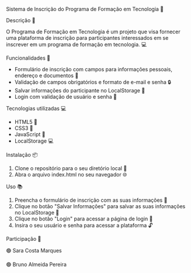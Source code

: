Sistema de Inscrição do Programa de Formação em Tecnologia 🚀

Descrição 📝

O Programa de Formação em Tecnologia é um projeto que visa fornecer uma plataforma de inscrição para participantes interessados em se inscrever em um programa de formação em tecnologia. 💻

Funcionalidades 🎯
- Formulário de inscrição com campos para informações pessoais, endereço e documentos 📝
- Validação de campos obrigatórios e formato de e-mail e senha 🔒
- Salvar informações do participante no LocalStorage 💾
- Login com validação de usuário e senha 🔑

Tecnologias utilizadas 💻
- HTML5 📄
- CSS3 🎨
- JavaScript 🤖
- LocalStorage 💻

Instalação 📦
1. Clone o repositório para o seu diretório local 📁
2. Abra o arquivo index.html no seu navegador 🌐

Uso 📚
1. Preencha o formulário de inscrição com as suas informações 📝
2. Clique no botão "Salvar Informações" para salvar as suas informações no LocalStorage 💾
3. Clique no botão "Login" para acessar a página de login 🔑
4. Insira o seu usuário e senha para acessar a plataforma 🔓

Participação 🤝

🟢 Sara Costa Marques 

🟢 Bruno Almeida Pereira
